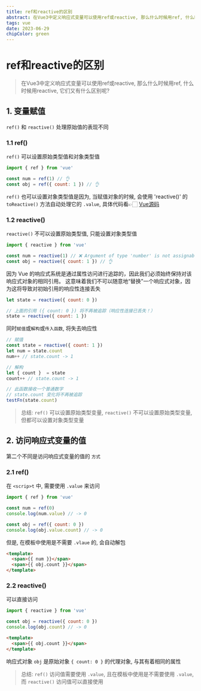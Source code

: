 ```yaml
---
title: ref和reactive的区别
abstract: 在Vue3中定义响应式变量可以使用ref或reactive, 那么什么时候用ref, 什么时候用reactive, 它们又有什么区别呢?
tags: vue
date: 2023-06-29
chipColor: green
---
```


# ref和reactive的区别

> 在Vue3中定义响应式变量可以使用ref或reactive, 那么什么时候用ref, 什么时候用reactive, 它们又有什么区别呢?

## 1. 变量赋值

`ref()` 和 `reactive()` 处理原始值的表现不同

### 1.1 ref()

`ref()` 可以设置原始类型值和对象类型值

```js
import { ref } from 'vue'

const num = ref(1) // 👌
const obj = ref({ count: 1 }) // 👌
```

`ref()` 也可以设置对象类型值是因为, 当赋值对象的时候, 会使用 'reactive()' 的 `toReactive()` 方法自动处理它的 `.value`,
具体代码看👉🏻 [Vue源码](https://github.com/vuejs/core/blob/3127c4113e6ff381cd8f79a445655f759e08372a/packages/reactivity/src/ref.ts#L157C58-L157C64)

### 1.2 reactive()

`reactive()` 不可以设置原始类型值, 只能设置对象类型值

```js
import { reactive } from 'vue'

const num = reactive(1) // ❌ Argument of type 'number' is not assignable to parameter of type 'object' 
const obj = reactive({ count: 1 }) // 👌
```

因为 Vue 的响应式系统是通过属性访问进行追踪的，因此我们必须始终保持对该响应式对象的相同引用。
这意味着我们不可以随意地“替换”一个响应式对象，因为这将导致对初始引用的响应性连接丢失

```js
let state = reactive({ count: 0 })

// 上面的引用 ({ count: 0 }) 将不再被追踪（响应性连接已丢失！）
state = reactive({ count: 1 })
```

同时`赋值`或`解构`或`传入函数`, 将失去响应性

```js
// 赋值
const state = reactive({ count: 1 })
let num = state.count 
num++ // state.count -> 1

// 解构
let { count }  = state
count++ // state.count -> 1

// 此函数接收一个普通数字
// state.count 变化将不再被追踪 
testFn(state.count)
```

> 总结: `ref()` 可以设置原始类型变量, `reactive()` 不可以设置原始类型变量, 但都可以设置对象类型变量

## 2. 访问响应式变量的值

第二个不同是访问响应式变量的值的 `方式`

### 2.1 ref()

在 `<scrip>t` 中, 需要使用 `.value` 来访问

```js
import { ref } from 'vue'

const num = ref(0)
console.log(num.value) // -> 0

const obj = ref({ count: 0 })
console.log(obj.value.count) // -> 0
```

但是, 在模板中使用是不需要 `.vlaue` 的, 会自动解包

```html
<template>
  <span>{{ num }}</span>
  <span>{{ obj.count }}</span>
</template>
```

### 2.2 reactive()

可以直接访问

```js
import { reactive } from 'vue'

const obj = reactive({ count: 0 })
console.log(obj.count) // -> 0
```

```html
<template>
  <span>{{ obj.count }}</span>
</template>
```

响应式对象 `obj` 是原始对象 `{ count: 0 }` 的代理对象, 与其有着相同的属性

> 总结: `ref()` 访问值需要使用 `.value`, 且在模板中使用是不需要使用 `.value`, 而 `reactive()` 访问值可以直接使用
